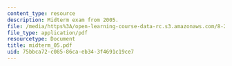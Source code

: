 ```yaml
---
content_type: resource
description: Midterm exam from 2005.
file: /media/https%3A/open-learning-course-data-rc.s3.amazonaws.com/8-251-string-theory-for-undergraduates-spring-2007/75bbca72c08586caeb343f4691c19ce7_midterm_05.pdf
file_type: application/pdf
resourcetype: Document
title: midterm_05.pdf
uid: 75bbca72-c085-86ca-eb34-3f4691c19ce7
---
```

